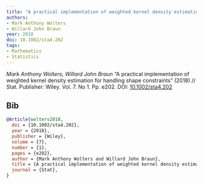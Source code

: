 ```yaml
---
title: "A practical implementation of weighted kernel density estimation for handling shape constraints"
authors:
- Mark Anthony Wolters
- Willard John Braun
year: 2018
doi: 10.1002/sta4.202
tags:
- Mathematics
- Statistics
---
```


<i>Mark Anthony Wolters, Willard John Braun</i> <span title="">“A practical implementation of weighted kernel density estimation for handling shape constraints”</span> (2018) // Stat. Publisher: Wiley. Vol.&nbsp;7. No&nbsp;1. Pp.&nbsp;e202. DOI:&nbsp;<a href='https://doi.org/10.1002/sta4.202'>10.1002/sta4.202</a>

## Bib

```bib
@Article{wolters2018,
  doi = {10.1002/sta4.202},
  year = {2018},
  publisher = {Wiley},
  volume = {7},
  number = {1},
  pages = {e202},
  author = {Mark Anthony Wolters and Willard John Braun},
  title = {A practical implementation of weighted kernel density estimation for handling shape constraints},
  journal = {Stat},
}
```
